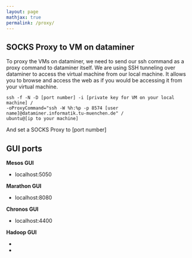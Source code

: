```yaml
---
layout: page
mathjax: true
permalink: /proxy/
---
```


## SOCKS Proxy to VM on dataminer
To proxy the VMs on dataminer, we need to send our ssh command as a proxy command to dataminer itself. 
We are using SSH tunneling over dataminer to access the virtual machine from our local machine. 
It allows you to browse and access the web as if you would be accessing it from your virtual machine.

````
ssh -f -N -D [port number] -i [private key for VM on your local machine] /
-oProxyCommand="ssh -W %h:%p -p 8574 [user name]@dataminer.informatik.tu-muenchen.de" /
ubuntu@[ip to your machine]
````
And set a SOCKS Proxy to [port number]


## GUI ports 
**Mesos GUI**

 - localhost:5050
 
**Marathon GUI**

 - localhost:8080

**Chronos GUI**

 - localhost:4400

**Hadoop GUI**

 - [namenode]:50070
 - [secondarynamenode]:50090 

